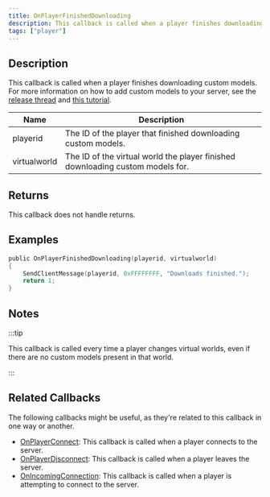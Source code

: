 ```yaml
---
title: OnPlayerFinishedDownloading
description: This callback is called when a player finishes downloading custom models.
tags: ["player"]
---
```


<VersionWarn name='callback' version='SA-MP 0.3.DL R1' />

## Description

This callback is called when a player finishes downloading custom models. For more information on how to add custom models to your server, see the [release thread](https://sampforum.blast.hk/showthread.php?tid=644105) and [this tutorial](https://sampforum.blast.hk/showthread.php?tid=644123).

| Name         | Description                                                                    |
| ------------ | ------------------------------------------------------------------------------ |
| playerid     | The ID of the player that finished downloading custom models.                  |
| virtualworld | The ID of the virtual world the player finished downloading custom models for. |

## Returns

This callback does not handle returns.

## Examples

```c
public OnPlayerFinishedDownloading(playerid, virtualworld)
{
    SendClientMessage(playerid, 0xFFFFFFFF, "Downloads finished.");
    return 1;
}
```

## Notes

:::tip

This callback is called every time a player changes virtual worlds, even if there are no custom models present in that world.

:::

## Related Callbacks

The following callbacks might be useful, as they're related to this callback in one way or another.

- [OnPlayerConnect](OnPlayerConnect): This callback is called when a player connects to the server.
- [OnPlayerDisconnect](OnPlayerDisconnect): This callback is called when a player leaves the server. 
- [OnIncomingConnection](OnIncomingConnection): This callback is called when a player is attempting to connect to the server. 
